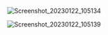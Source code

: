 ![Screenshot_20230122_105134](https://user-images.githubusercontent.com/70448538/213937193-85af032a-14b2-4dc5-8435-9f1a5163940f.png)

![Screenshot_20230122_105139](https://user-images.githubusercontent.com/70448538/213937194-3e7a9689-3cdc-419b-b0f2-d3883d90e928.png)
